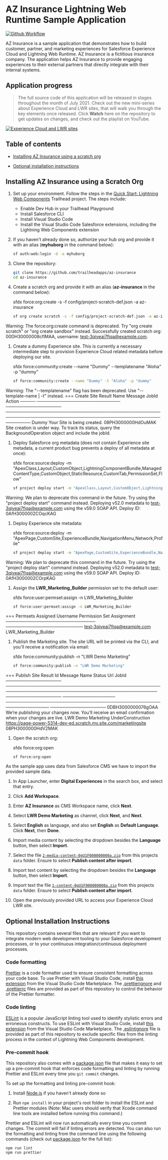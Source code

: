# AZ Insurance Lightning Web Runtime Sample Application

[![Github Workflow](<https://github.com/trailheadapps/az-insurance/workflows/Salesforce%20DX%20(scratch%20org)/badge.svg?branch=main>)](https://github.com/trailheadapps/az-insurance/actions?query=workflow%3A%22Salesforce+DX+%28scratch+org%29%22)

AZ Insurance is a sample application that demonstrates how to build customer, partner, and marketing experiences for Salesforce Experience Cloud and Lightning Web Runtime. AZ Insurance is a fictitious insurance company. The application helps AZ Insurance to provide engaging experiences to their external partners that directly integrate with their internal systems.

## Application progress

> The full source code of this application will be released in stages throughout the month of July 2021. Check out the new mini-series about Experience Cloud and LWR sites, that will walk you through the key elements once released. Click **Watch** here on the repository to get updates on changes, and check out the playlist on YouTube.

[![Experience Cloud and LWR sites](/images/yt_thumbnail_github.png)](https://www.youtube.com/playlist?list=PLgIMQe2PKPSJXw3x0cPTJhzNyLBgpZV5a)

## Table of contents

-   [Installing AZ Insurance using a scratch org](#installing-az-insurance-using-a-scratch-org)

-   [Optional installation instructions](#optional-installation-instructions)

## Installing AZ Insurance using a Scratch Org

1.  Set up your environment. Follow the steps in the [Quick Start: Lightning Web Components](https://trailhead.salesforce.com/content/learn/projects/quick-start-lightning-web-components/) Trailhead project. The steps include:

    -   Enable Dev Hub in your Trailhead Playground
    -   Install Salesforce CLI
    -   Install Visual Studio Code
    -   Install the Visual Studio Code Salesforce extensions, including the Lightning Web Components extension

1.  If you haven't already done so, authorize your hub org and provide it with an alias (**myhuborg** in the command below):

    ```zsh
    sf auth:web:login -d -a myhuborg
    ```

1.  Clone the repository:

    ```zsh
    git clone https://github.com/trailheadapps/az-insurance
    cd az-insurance
    ```


1.  Create a scratch org and provide it with an alias (**az-insurance** in the command below):

    sfdx force:org:create -s -f config/project-scratch-def.json -a az-insurance
    ```zsh
    sf org create scratch -s -f config/project-scratch-def.json -a az-insurance -d 30
    ```
Warning: The force:org:create command is deprecated. Try "org create scratch" or "org create sandbox" instead.
Successfully created scratch org: 00DH30000008cflMAA, username: test-3qiveai7fjqa@example.com.    


1.  Create a dummy Experience site. This is currently a necessary intermediate step to provision Experience Cloud related metadata before deploying our site.

    sfdx force:community:create --name "Dummy" --templatename "Aloha" -p "dummy"
    ```zsh
    sf force:community:create --name "Dummy" -t "Aloha" -p "dummy"
    ```
Warning: The "--templatename" flag has been deprecated. Use "--template-name | -t" instead.
=== Create Site Result
Name  Message                     JobId              Action
───── ─────────────────────────── ────────────────── ────────────────────────────────────────────────────────────────────────────────────────────────────────────
Dummy Your Site is being created. 08PH3000000HdOuMAK Site creation is under way. To track its status, query the BackgroundOperation object and include the jobId.


1.  Deploy Salesforce org metadata (does not contain Experience site metadata, a current product bug prevents a deploy of all metadata at once):

    sfdx force:source:deploy -m "ApexClass,Layout,CustomObject,LightningComponentBundle,ManagedContentType,CustomObject,StaticResource,CustomTab,PermissionSet,Flow"
    ```zsh
    sf project deploy start -m "ApexClass,Layout,CustomObject,LightningComponentBundle,ManagedContentType,CustomObject,StaticResource,CustomTab,PermissionSet,Flow"
    ```
Warning: We plan to deprecate this command in the future. Try using the "project deploy start" command instead.
Deploying v52.0 metadata to test-3qiveai7fjqa@example.com using the v59.0 SOAP API.
Deploy ID: 0AfH3000002COqcKAG


1.  Deploy Experience site metadata:

    sfdx force:source:deploy -m "ApexPage,CustomSite,ExperienceBundle,NavigationMenu,Network,Profile"
    ```zsh
    sf project deploy start -m "ApexPage,CustomSite,ExperienceBundle,NavigationMenu,Network,Profile"
    ```
Warning: We plan to deprecate this command in the future. Try using the "project deploy start" command instead.
Deploying v52.0 metadata to test-3qiveai7fjqa@example.com using the v59.0 SOAP API.
Deploy ID: 0AfH3000002COrpKAG

1.  Assign the **LWR_Marketing_Builder** permission set to the default user:

    sfdx force:user:permset:assign -n LWR_Marketing_Builder
    ```zsh
    sf force:user:permset:assign -n LWR_Marketing_Builder
    ```
=== Permsets Assigned
Username                      Permission Set Assignment
───────────────────────────── ─────────────────────────
test-3qiveai7fjqa@example.com LWR_Marketing_Builder
 
1.  Publish the Marketing site. The site URL will be printed via the CLI, and you'll receive a notification via email:

    sfdx force:community:publish -n "LWR Demo Marketing"
    ```zsh
    sf force:community:publish -n "LWR Demo Marketing"
    ```
=== Publish Site Result
 Id                 Message                                                                                             Name               Status            Url                                                             JobId
 ────────────────── ─────────────────────────────────────────────────────────────────────────────────────────────────── ────────────────── ───────────────── ──────────────────────────────────────────────────────────────── ──────────────────
 0DBH3000000076gOAA We’re publishing your changes now. You’ll receive an email confirmation when your changes are live. LWR Demo Marketing UnderConstruction https://page-power-5314-dev-ed.scratch.my.site.com/marketingsite 08PH3000000HdV2MAK


1.  Open the scratch org:

    sfdx force:org:open
    ```
    sf force:org:open
    ```

As the sample app uses data from Salesforce CMS we have to import the provided sample data.

1.  In App Launcher, enter **Digital Experiences** in the search box, and select that entry.

1.  Click **Add Workspace**.

1.  Enter **AZ Insurance** as CMS Workspace name, click **Next**.

1.  Select **LWR Demo Marketing** as channel, click **Next**, and **Next**.

1.  Select **English** as language, and also set **English** as **Default Language**. Click **Next**, then **Done**.

1.  Import media content by selecting the dropdown besides the **Language** button, then select **Import**.

1.  Select the file [`2-media-content-0gU1F000000000a.zip`](./data/2-media-content-0gU1F000000000a.zip) from this projects `data` folder. Ensure to select **Publish content after import**.

1.  Import text content by selecting the dropdown besides the **Language** button, then select **Import**.

1.  Import text the file [`1-content-0gU1F000000000a.zip`](./data/2-media-content-0gU1F000000000a.zip) from this projects `data` folder. Ensure to select **Publish content after import**.

1.  Open the previously provided URL to access your Experience Cloud LWR site.

## Optional Installation Instructions

This repository contains several files that are relevant if you want to integrate modern web development tooling to your Salesforce development processes, or to your continuous integration/continuous deployment processes.

### Code formatting

[Prettier](https://prettier.io/) is a code formatter used to ensure consistent formatting across your code base. To use Prettier with Visual Studio Code, install [this extension](https://marketplace.visualstudio.com/items?itemName=esbenp.prettier-vscode) from the Visual Studio Code Marketplace. The [.prettierignore](/.prettierignore) and [.prettierrc](/.prettierrc) files are provided as part of this repository to control the behavior of the Prettier formatter.

### Code linting

[ESLint](https://eslint.org/) is a popular JavaScript linting tool used to identify stylistic errors and erroneous constructs. To use ESLint with Visual Studio Code, install [this extension](https://marketplace.visualstudio.com/items?itemName=salesforce.salesforcedx-vscode-lwc) from the Visual Studio Code Marketplace. The [.eslintignore](/.eslintignore) file is provided as part of this repository to exclude specific files from the linting process in the context of Lightning Web Components development.

### Pre-commit hook

This repository also comes with a [package.json](./package.json) file that makes it easy to set up a pre-commit hook that enforces code formatting and linting by running Prettier and ESLint every time you `git commit` changes.

To set up the formatting and linting pre-commit hook:

1. Install [Node.js](https://nodejs.org) if you haven't already done so

1. Run `npm install` in your project's root folder to install the ESLint and Prettier modules (Note: Mac users should verify that Xcode command line tools are installed before running this command.)

Prettier and ESLint will now run automatically every time you commit changes. The commit will fail if linting errors are detected. You can also run the formatting and linting from the command line using the following commands (check out [package.json](./package.json) for the full list):

```
npm run lint
npm run prettier
```
